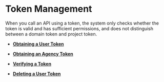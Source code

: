 # Token Management<a name="en-us_topic_0057845626"></a>

When you call an API using a token, the system only checks whether the token is valid and has sufficient permissions, and does not distinguish between a domain token and project token.

-   **[Obtaining a User Token](obtaining-a-user-token.md)**  

-   **[Obtaining an Agency Token](obtaining-an-agency-token.md)**  

-   **[Verifying a Token](verifying-a-token.md)**  

-   **[Deleting a User Token](deleting-a-user-token.md)**  



